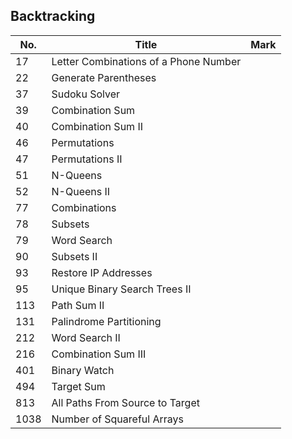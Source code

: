 ## Backtracking
| No.  | Title                                                       | Mark |
|------|-------------------------------------------------------------|------|
| 17 | Letter Combinations of a Phone Number | |
| 22 | Generate Parentheses | |
| 37 | Sudoku Solver | |
| 39 | Combination Sum | |
| 40 | Combination Sum II | |
| 46 | Permutations | |
| 47 | Permutations II | |
| 51 | N-Queens | |
| 52 | N-Queens II | |
| 77 | Combinations | |
| 78 | Subsets | |
| 79 | Word Search | |
| 90 | Subsets II | |
| 93 | Restore IP Addresses | |
| 95 | Unique Binary Search Trees II | |
| 113 | Path Sum II | |
| 131 | Palindrome Partitioning | |
| 212 | Word Search II | |
| 216 | Combination Sum III | |
| 401 | Binary Watch | |
| 494 | Target Sum | |
| 813 | All Paths From Source to Target | |
| 1038 | Number of Squareful Arrays | |
